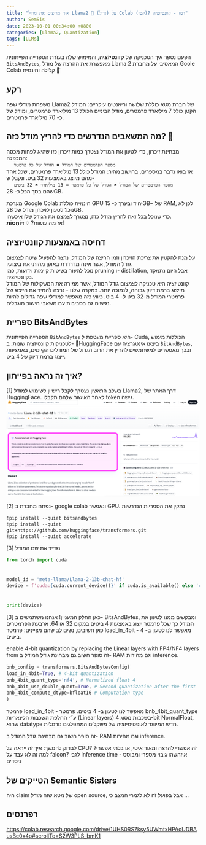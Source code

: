 ```yaml
---
title: "איך מריצים את מודל Llama2 🦙 (גדול) על Colab (קטן)? רמז - קוונטיזציה"
author: SemSis 
date: 2023-10-01 00:34:00 +0800
categories: [Llama2, Quantization]
tags: [LLMs]
---
```


הפעם נספר איך הטכניקה של **קוונטיזציה**, והמימוש שלה בעזרת הספרייה הפייתונית `BitsAndBytes`, מאפשרת את ההרצה של מודל Llama 2 המאסיבי על מחברת Goole Colab קלילה וחינמית 🤯ֿ

## רקע

משפחת מודלי שפה Llama2 של חברת מטא כוללת שלושה וריאנטים עיקריים: המודל הקטן כולל 7 מיליארד פרמטרים, מודל הביניים הכולל 13 מיליארד פרמטרים, ומודל של כ- 70 מיליארד פרמטרים.

## מה המשאבים הנדרשים כדי להריץ מודל כזה? 🔨

מבחינת זיכרון, כדי לטעון את המודל נצטרך כמות זיכרון כזו שהיא לפחות מכסה המכפלה:\
&nbsp;&nbsp;&nbsp;&nbsp; `מספר הפרמטרים של המודל ✖️ הגודל של כל פרמטר`\
אז בואו נדבר במספרים, בחישוב מהיר: המודל כולל 13 מיליארד פרמטרים, שכל אחד מהם מיוצג באמצעות 32 ביט. ונקבל ש-\
&nbsp;&nbsp;&nbsp;&nbsp; `מספר הפרמטרים של המודל ✖️ הגודל של כל פרמטר = 13 מיליארד ✖️ 32 ביטים` \
שהם בסך הכל כ- 28GB.

מערכת Google Colab חינמית כוללת GPU יחיד ובערך כ- 15GB~ של RAM, לכן לא נוכל לטעון לזיכרון מודל של 28GB.\
כדי שנוכל בכל זאת להריץ מודל כזה, נצטרך לצמצם את הגודל שלו איכשהו.\
אז מה עושות?  💡 **דּוֹחֲסוֹת**!

## דחיסה באמצעות קוונטיזציה
על מנת להקטין את צריכת הזיכרון וזמן הריצה של המודל, נרצה להפעיל שיטה לצמצום גודל המודל, אשר אינה מדרדרת באופן מהותי את ביצועיו.\
נוכל להעזר בשיטות קיימות וידועות, כמו pruning ו- distillation, אבל היום נתמקד בקוונטיזציה.\
קוונטיזציה היא טכניקה לצמצום גודל המודל, אשר ממירה את המשקולות של המודל מייצוג ברמת דיוק גבוהה, לנמוכה יותר. במקרה שלנו - נרצה להמיר את הייצוג של פרמטרי המודל מ-32 ביט ל- 4 ביט. כיווץ כזה מאפשר למודלי שפה גדולים להיות נגישים גם בסביבות עם משאבי חישוב מוגבלים.

## ספריית BitsAndBytes

הספרייה הפייתונית `BitAndBytes` היא ספריית מעטפת ל- Cuda, הכוללות מימוש לטכניקות קוונטיזציה שונות. ב- 🤗HuggingFace ביצעו אינטגרציה עם `BitAndBytes`, ובכך מאפשרים למשתמשים להריץ את הרוב הגדול של המודלים הקיימים, באמצעות ייצוג ברמת דיוק של 4 ביט.

## איך זה נראה בפייתון?

[1] בשלב הראשון נצטרך לקבל רישיון לשימוש למודל Llama2, דרך האתר של HuggingFace. לאחר האישור שלהם תקבלו token גישה.
![My image Name](/assets/images/post02_llama/llama_2_marker_v2.png)

[2] נפתח מחברת ב- google colab ונאפשר GPU.
נתקין את הספריות הנדרשות



```console
!pip install --quiet bitsandbytes
!pip install --quiet git+https://github.com/huggingface/transformers.git
!pip install --quiet accelerate
```

[3] נגדיר את שם המודל

```python
from torch import cuda


model_id = 'meta-llama/Llama-2-13b-chat-hf'
device = f'cuda:{cuda.current_device()}' if cuda.is_available() else 'cpu'


print(device)
```

[3] כאן החלק המעניין! אנחנו משתמשים ב- BitsAndBytes, ומבקשים ממנו לטעון את המודל כך שכל פרמטר ייצוג באמצעות 4 ביטים במקום 32 או 64. ארבעת הפרמטרים כאן חשובים, נשים לב שהם מציינים:
פרמטר load_in_4bit - מאפשר לנו לטעון ב- 4 ביטים. 

enable 4-bit quantization by replacing the Linear layers with FP4/NF4 layers from
זה סופר חשוב גם מבחינת גודל המודל ב- RAM וגם מהירות inference.  



```python
bnb_config = transformers.BitsAndBytesConfig(
load_in_4bit=True, # 4-bit quantization
bnb_4bit_quant_type='nf4', # Normalized float 4
bnb_4bit_use_double_quant=True, # Second quantization after the first
bnb_4bit_compute_dtype=bfloat16 # Computation type
)
```

פרמטר load_in_4bit - מאפשר לנו לטעון ב- 4 ביטים.
פרמטר bnb_4bit_quant_type ע״י החלפת השכבות הלינאריות (Linear layers) בשכבות מסוג 4-bit NormalFloat, שהוא datatype חדש המיועד לאופטימיזציה של משקלים המתפלגים נורמלית.

זה סופר חשוב גם מבחינת גודל המודל ב- RAM וגם מהירות inference.  


לבדוק להמשך:
איך זה ייראה על CPU? זה אפשרי להרצה ומאוד איטי, או בלתי אפשרי?
למה זה לא עבד על falcon?ֿ
לגבי inference time - איזהשהו גיבוי מספרי ומבוסס ניסויים






## הטייקים של Semantic Sisters

היה claim של מטא שזה מודל open source, אבל בפועל זה לא לגמרי המצב כי …


## רפרנסים

https://colab.research.google.com/drive/1UHS0RS7ksy5UWmtxHPAoUDBAusBc0x4o#scrollTo=S2W3PLS_bmK1
